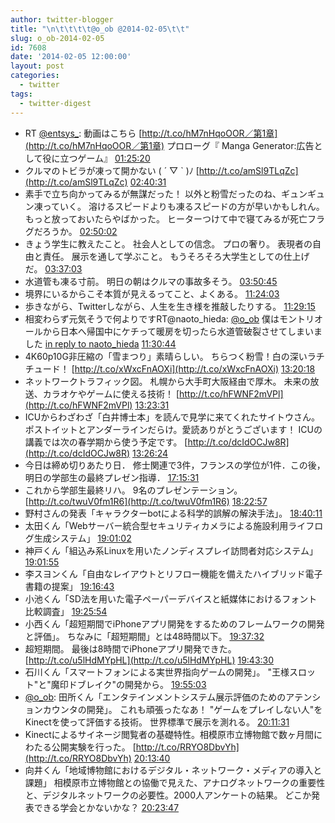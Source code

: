 ```yaml
---
author: twitter-blogger
title: "\n\t\t\t\t@o_ob @2014-02-05\t\t"
slug: o_ob-2014-02-05
id: 7608
date: '2014-02-05 12:00:00'
layout: post
categories:
  - twitter
tags:
  - twitter-digest
---
```


*   RT [@entsys_](https://twitter.com/entsys_): 動画はこちら [http://t.co/hM7nHqoOOR／第1章](http://t.co/hM7nHqoOOR／第1章) プロローグ『 Manga Generator:広告として役に立つゲーム』 [01:25:20](https://twitter.com/o_ob/statuses/430738856078344192)
*   クルマのトビラが凍って開かない ( ´ ▽ ` )ﾉ [http://t.co/amSl9TLqZc](http://t.co/amSl9TLqZc) [02:40:31](https://twitter.com/o_ob/statuses/430757775166025728)
*   素手で立ち向かってみるが無謀だった！ 以外と粉雪だったのね、ギュンギュン凍っていく。 溶けるスピードよりも凍るスピードの方が早いかもしれん。もっと放っておいたらやばかった。 ヒーターつけて中で寝てみるが死亡フラグだろうか。 [02:50:02](https://twitter.com/o_ob/statuses/430760169568366592)
*   きょう学生に教えたこと。 社会人としての信念。 プロの奢り。 表現者の自由と責任。 展示を通して学ぶこと。 もうそろそろ大学生としての仕上げだ。 [03:37:03](https://twitter.com/o_ob/statuses/430772002509447169)
*   水道管も凍る寸前。 明日の朝はクルマの事故多そう。 [03:50:45](https://twitter.com/o_ob/statuses/430775448918708224)
*   境界にいるからこそ本質が見えるってこと、よくある。 [11:24:03](https://twitter.com/o_ob/statuses/430889528480378880)
*   歩きながら、Twitterしながら、人生を生き様を推敲したりする。 [11:29:15](https://twitter.com/o_ob/statuses/430890837245837312)
*   相変わらず元気そうで何よりですRT@naoto_hieda: [@o_ob](https://twitter.com/o_ob) 僕はモントリオールから日本へ帰国中にケチって暖房を切ったら水道管破裂させてしまいました [in reply to naoto_hieda](https://twitter.com/naoto_hieda/statuses/430777493545816065) [11:30:44](https://twitter.com/o_ob/statuses/430891210786340864)
*   4K60p10G非圧縮の「雪まつり」素晴らしい。 ちらつく粉雪！白の深いラチチュード！ [http://t.co/xWxcFnAOXi](http://t.co/xWxcFnAOXi) [13:20:18](https://twitter.com/o_ob/statuses/430918781234196480)
*   ネットワークトラフィック図。 札幌から大手町大阪経由で厚木。 未来の放送、カラオケやゲームに使える技術！ [http://t.co/hFWNF2mVPl](http://t.co/hFWNF2mVPl) [13:23:31](https://twitter.com/o_ob/statuses/430919593398243328)
*   ICUからわざわざ「白井博士本」を読んで見学に来てくれたサイトウさん。ポストイットとアンダーラインだらけ。愛読ありがとうございます！ ICUの講義では次の春学期から使う予定です。 [http://t.co/dcIdOCJw8R](http://t.co/dcIdOCJw8R) [13:26:24](https://twitter.com/o_ob/statuses/430920317037326336)
*   今日は締め切りあたり日． 修士関連で3件，フランスの学位が1件．この後，明日の学部生の最終プレゼン指導． [17:15:31](https://twitter.com/o_ob/statuses/430977976570609664)
*   これから学部生最終リハ。 9名のプレゼンテーション。 [http://t.co/twuV0fm1R6](http://t.co/twuV0fm1R6) [18:22:57](https://twitter.com/o_ob/statuses/430994947185983488)
*   野村さんの発表「キャラクターbotによる科学的誤解の解決手法」。 [18:40:11](https://twitter.com/o_ob/statuses/430999282032726016)
*   太田くん「Webサーバー統合型セキュリティカメラによる施設利用ライフログ生成システム」 [19:01:02](https://twitter.com/o_ob/statuses/431004532277915648)
*   神戸くん「組込み系Linuxを用いたノンディスプレイ訪問者対応システム」 [19:01:55](https://twitter.com/o_ob/statuses/431004755167424512)
*   李スヨンくん「自由なレイアウトとリフロー機能を備えたハイブリッド電子書籍の提案」 [19:16:43](https://twitter.com/o_ob/statuses/431008479461924864)
*   小池くん「SD法を用いた電子ペーパーデバイスと紙媒体におけるフォント比較調査」 [19:25:54](https://twitter.com/o_ob/statuses/431010788069748736)
*   小西くん「超短期間でiPhoneアプリ開発をするためのフレームワークの開発と評価」。 ちなみに「超短期間」とは48時間以下。 [19:37:32](https://twitter.com/o_ob/statuses/431013716528615424)
*   超短期間。 最後は8時間でiPhoneアプリ開発できた。 [http://t.co/u5lHdMYpHL](http://t.co/u5lHdMYpHL) [19:43:30](https://twitter.com/o_ob/statuses/431015216948576256)
*   石川くん「スマートフォンによる実世界指向ゲームの開発」。 "王様スロット"と"魔印ドブレイク"の開発から。 [19:55:03](https://twitter.com/o_ob/statuses/431018125291552768)
*   [@o_ob](https://twitter.com/o_ob): 田所くん「エンタテインメントシステム展示評価のためのアテンションカウンタの開発」。 これも頑張ったなあ！ "ゲームをプレイしない人"をKinectを使って評価する技術。 世界標準で展示を測れる。 [20:11:31](https://twitter.com/o_ob/statuses/431022269263925248)
*   Kinectによるサイネージ閲覧者の基礎特性。相模原市立博物館で数ヶ月間にわたる公開実験を行った。 [http://t.co/RRYO8DbvYh](http://t.co/RRYO8DbvYh) [20:13:40](https://twitter.com/o_ob/statuses/431022809389613056)
*   向井くん「地域博物館におけるデジタル・ネットワーク・メディアの導入と課題」 相模原市立博物館との協働で見えた、アナログネットワークの重要性と、デジタルネットワークの必要性。2000人アンケートの結果。 どこか発表できる学会とかないかな？ [20:23:47](https://twitter.com/o_ob/statuses/431025355571224576)